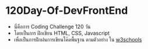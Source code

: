 # 120Day-Of-DevFrontEnd
* นี่คือการ Coding Challenge 120 วัน 
* โดยเป็นการ ฝึกเขียน HTML, CSS, Javascript  
* เพื่อเป็นการฝึกฝนการเขียนโค๊ดพื้นฐาน ตามตัวอย่าง ใน [w3schools](https://www.w3schools.com/)









